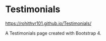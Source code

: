 # Testimonials

https://rohithvr101.github.io/Testimonials/

A Testimonials page created with Bootstrap 4.
